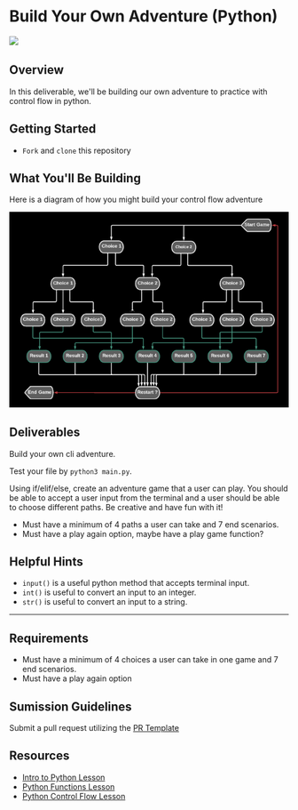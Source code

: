 # Build Your Own Adventure (Python)

![](https://wallhere.com/en/wallpaper/623308)

## Overview
In this deliverable, we'll be building our own adventure to practice with control flow in python.

## Getting Started

- `Fork` and `clone` this repository

## What You'll Be Building
Here is a diagram of how you might build your control flow adventure

![](controlflow.png)

## Deliverables

Build your own cli adventure.

Test your file by `python3 main.py`.

Using if/elif/else, create an adventure game that a user can play. You should be able to accept a user input from the terminal and a user should be able to choose different paths. Be creative and have fun with it!

- Must have a minimum of 4 paths a user can take and 7 end scenarios.
- Must have a play again option, maybe have a play game function?

## Helpful Hints

- `input()` is a useful python method that accepts terminal input.
- `int()` is useful to convert an input to an integer.
- `str()` is useful to convert an input to a string.

___
## Requirements
- Must have a minimum of 4 choices a user can take in one game and 7 end scenarios.
- Must have a play again option

## Sumission Guidelines
Submit a pull request utilizing the [PR Template](https://github.com/SEI-R-1-25/template_pull_request)

## Resources
- [Intro to Python Lesson](https://github.com/SEI-R-1-25/u4_lesson_python_intro)
- [Python Functions Lesson](https://github.com/SEI-R-1-25/u4_lesson_python_functions)
- [Python Control Flow Lesson](https://github.com/SEI-R-1-25/u4_lesson_python_control_flow)
